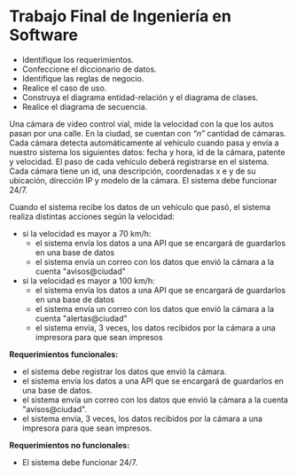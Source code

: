 # Trabajo Final de Ingeniería en Software

* Identifique los requerimientos.  
* Confeccione el diccionario de datos.  
* Identifique las reglas de negocio.  
* Realice el caso de uso.  
* Construya el diagrama entidad-relación y el diagrama de clases.  
* Realice el diagrama de secuencia.

Una cámara de video control vial, mide la velocidad con la que los autos pasan por una calle. En la ciudad, se cuentan con *“n”* cantidad de cámaras. Cada cámara detecta automáticamente al vehículo cuando pasa y envía a nuestro sistema los siguientes datos: fecha y hora, id de la cámara, patente y velocidad. El paso de cada vehículo deberá registrarse en el sistema. Cada cámara tiene un id, una descripción, coordenadas x e y de su ubicación, dirección IP y modelo de la cámara. El sistema debe funcionar 24/7.

Cuando el sistema recibe los datos de un vehículo que pasó, el sistema realiza distintas acciones según la velocidad:

* si la velocidad es mayor a 70 km/h:  
  * el sistema envía los datos a una API que se encargará de guardarlos en una base de datos  
  * el sistema envía un correo con los datos que envió la cámara a la cuenta "avisos@ciudad"  
* si la velocidad es mayor a 100 km/h:  
  * el sistema envía los datos a una API que se encargará de guardarlos en una base de datos  
  * el sistema envía un correo con los datos que envió la cámara a la cuenta "alertas@ciudad"  
  * el sistema envía, 3 veces, los datos recibidos por la cámara a una impresora para que sean impresos

**Requerimientos funcionales:** 

* el sistema debe registrar los datos que envió la cámara.  
* el sistema envía los datos a una API que se encargará de guardarlos en una base de datos.  
* el sistema envía un correo con los datos que envió la cámara a la cuenta "avisos@ciudad".  
* el sistema envía, 3 veces, los datos recibidos por la cámara a una impresora para que sean impresos.

**Requerimientos no funcionales:** 

* El sistema debe funcionar 24/7.

